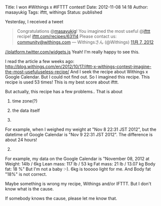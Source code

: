 Title: I won #Withings x #IFTTT contest!
Date: 2012-11-08 14:18
Author: masayukig
Tags: ifttt, withings
Status: published

Yesterday, I received a tweet

> Congratulations @[masayukig](https://twitter.com/masayukig)! You
> imagined the most useful @[ifttt](https://twitter.com/ifttt) recipe!
> [ifttt.com/recipes/63114](https://t.co/etB8ljWv "https://ifttt.com/recipes/63114")
> Please contact us: community@withings.com
> — Withingsさん (@Withings) [11月 7,
> 2012](https://twitter.com/Withings/status/266141604526579714)

[//platform.twitter.com/widgets.js](//platform.twitter.com/widgets.js)
Yeah! I'm really happy to see this.

I read the article a few weeks ago:
<http://blog.withings.com/en/2012/10/17/ifttt-x-withings-contest-imagine-the-most-usefuluseless-recipe/>
And I seek the recipe about Withings x Google Calendar. But I could not
find out.
So I imagined this recipe. This recipe is used 53 times! This is my best
score about ifttt.

But actually, this recipe has a few problems..
That is about

1.  time zone(?)
2.  the data itself

1.
For example, when I weighed my weight at "Nov 8 22:31 JST 2012", but the
datetime of Google Calendar is "Nov 9 22:31 JST 2012".
The difference is about 24 hours!

2.
For example, my data on the Google Calendar is
"November 08, 2012 at Weight: 14lb / 6kg Lean mass: 117 lb / 53 kg Fat
mass: 21 lb / 13.07 kg Body fat: 18 %"
But I'm not a baby :-). 6kg is tooooo light for me. And Body fat "18%"
is not correct.

Maybe something is wrong my recipe, Withings and/or IFTTT. But I don't
know what is the cause.

If somebody knows the cause, please let me know that.
